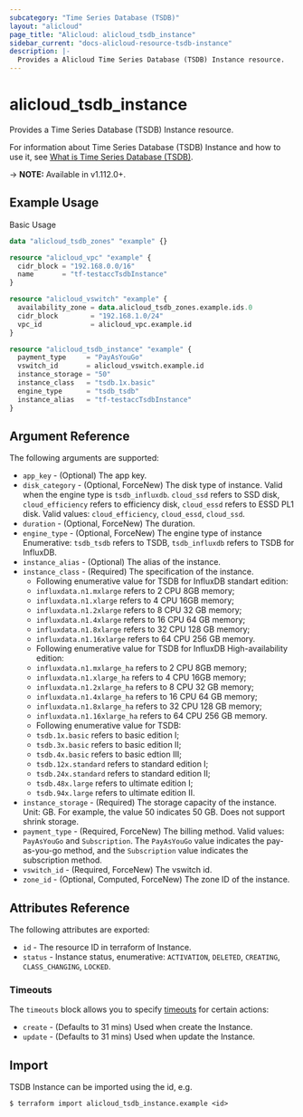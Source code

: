 ```yaml
---
subcategory: "Time Series Database (TSDB)"
layout: "alicloud"
page_title: "Alicloud: alicloud_tsdb_instance"
sidebar_current: "docs-alicloud-resource-tsdb-instance"
description: |-
  Provides a Alicloud Time Series Database (TSDB) Instance resource.
---
```


# alicloud\_tsdb\_instance

Provides a Time Series Database (TSDB) Instance resource.

For information about Time Series Database (TSDB) Instance and how to use it, see [What is Time Series Database (TSDB)](https://www.alibabacloud.com/help/en/doc-detail/55652.htm).

-> **NOTE:** Available in v1.112.0+.

## Example Usage

Basic Usage

```terraform
data "alicloud_tsdb_zones" "example" {}

resource "alicloud_vpc" "example" {
  cidr_block = "192.168.0.0/16"
  name       = "tf-testaccTsdbInstance"
}

resource "alicloud_vswitch" "example" {
  availability_zone = data.alicloud_tsdb_zones.example.ids.0
  cidr_block        = "192.168.1.0/24"
  vpc_id            = alicloud_vpc.example.id
}

resource "alicloud_tsdb_instance" "example" {
  payment_type     = "PayAsYouGo"
  vswitch_id       = alicloud_vswitch.example.id
  instance_storage = "50"
  instance_class   = "tsdb.1x.basic"
  engine_type      = "tsdb_tsdb"
  instance_alias   = "tf-testaccTsdbInstance"
}

```

## Argument Reference

The following arguments are supported:

* `app_key` - (Optional) The app key.
* `disk_category` - (Optional, ForceNew) The disk type of instance. Valid when the engine type is `tsdb_influxdb`. `cloud_ssd` refers to SSD disk, `cloud_efficiency` refers to efficiency disk, `cloud_essd` refers to ESSD PL1 disk. Valid values: `cloud_efficiency`, `cloud_essd`, `cloud_ssd`.
* `duration` - (Optional, ForceNew) The duration.
* `engine_type` - (Optional, ForceNew) The engine type of instance Enumerative: `tsdb_tsdb` refers to TSDB, `tsdb_influxdb` refers to TSDB for InfluxDB️.
* `instance_alias` - (Optional) The alias of the instance.
* `instance_class` - (Required) The specification of the instance. 
    - Following enumerative value for TSDB for InfluxDB️ standart edition:
    - `influxdata.n1.mxlarge` refers to 2 CPU 8GB memory;
    - `influxdata.n1.xlarge` refers to 4 CPU 16GB memory;
    - `influxdata.n1.2xlarge` refers to 8 CPU 32 GB memory;
    - `influxdata.n1.4xlarge` refers to 16 CPU 64 GB memory;
    - `influxdata.n1.8xlarge` refers to 32 CPU 128 GB memory;
    - `influxdata.n1.16xlarge` refers to 64 CPU 256 GB memory. 
    - Following enumerative value for TSDB for InfluxDB High-availability edition:
    - `influxdata.n1.mxlarge_ha` refers to 2 CPU 8GB memory;
    - `influxdata.n1.xlarge_ha` refers to 4 CPU 16GB memory;
    - `influxdata.n1.2xlarge_ha` refers to 8 CPU 32 GB memory;
    - `influxdata.n1.4xlarge_ha` refers to 16 CPU 64 GB memory;
    - `influxdata.n1.8xlarge_ha` refers to 32 CPU 128 GB memory;
    - `influxdata.n1.16xlarge_ha` refers to 64 CPU 256 GB memory. 
    - Following enumerative value for TSDB:
    - `tsdb.1x.basic` refers to basic edition I;
    - `tsdb.3x.basic` refers to basic edition II; 
    - `tsdb.4x.basic` refers to basic edtion III;
    - `tsdb.12x.standard` refers to standard edition I; 
    - `tsdb.24x.standard` refers to standard edition II; 
    - `tsdb.48x.large` refers to ultimate edition I;
    - `tsdb.94x.large` refers to ultimate edition II. 
* `instance_storage` - (Required) The storage capacity of the instance. Unit: GB. For example, the value 50 indicates 50 GB. Does not support shrink storage.
* `payment_type` - (Required, ForceNew) The billing method. Valid values: `PayAsYouGo` and `Subscription`. The `PayAsYouGo` value indicates the pay-as-you-go method, and the `Subscription` value indicates the subscription method.
* `vswitch_id` - (Required, ForceNew) The vswitch id.
* `zone_id` - (Optional, Computed, ForceNew) The zone ID of the instance.

## Attributes Reference

The following attributes are exported:

* `id` - The resource ID in terraform of Instance.
* `status` - Instance status, enumerative: `ACTIVATION`, `DELETED`, `CREATING`, `CLASS_CHANGING`, `LOCKED`.

### Timeouts

The `timeouts` block allows you to specify [timeouts](https://www.terraform.io/docs/configuration-0-11/resources.html#timeouts) for certain actions:

* `create` - (Defaults to 31 mins) Used when create the Instance.
* `update` - (Defaults to 31 mins) Used when update the Instance.

## Import

TSDB Instance can be imported using the id, e.g.

```
$ terraform import alicloud_tsdb_instance.example <id>
```